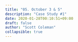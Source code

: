 ```yaml
---
title: "05. October 3 & 5"
description: "Case Study #1"
date: 2020-01-28T00:10:51+09:00
draft: false
author: "Scott Coleman"
collapsible: true
---
```

